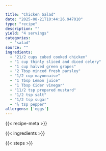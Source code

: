 ```yaml
---

title: "Chicken Salad"
date: "2025-08-21T10:44:26.947010"
type: "recipe"
description: ""
yield: "4 servings"
categories:
  - "salad"
source: ""
ingredients:
  - "21/2 cups cubed cooked chicken"
  - "1 cup thinly sliced and diced celery"
  - "1 cup halved green grapes"
  - "2 Tbsp minced fresh parsley"
  - "1/2 cup mayonnaise"
  - "1 Tbsp Lemon juice"
  - "1 Tbsp Cider vinegar"
  - "11/2 tsp prepared mustard"
  - "1/2 tsp salt"
  - "1/2 tsp sugar"
  - "⅛ tsp pepper"
allergens: ['eggs']
---
```


{{< recipe-meta >}}

{{< ingredients >}}

{{< steps >}}
